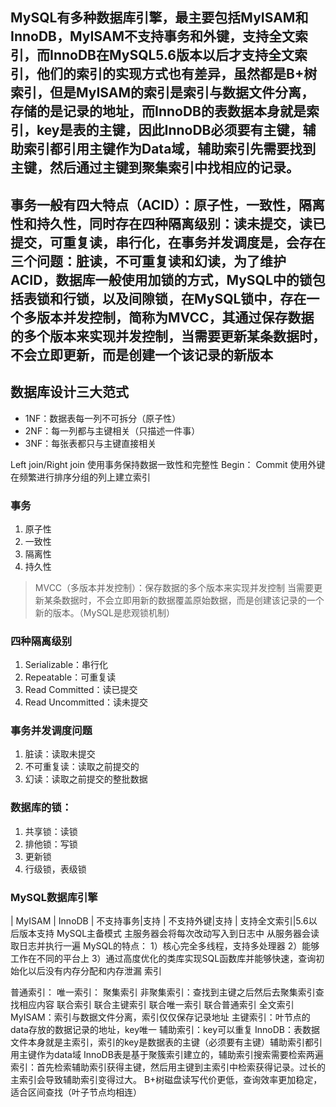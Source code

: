 ## MySQL有多种数据库引擎，最主要包括MyISAM和InnoDB，MyISAM不支持事务和外键，支持全文索引，而InnoDB在MySQL5.6版本以后才支持全文索引，他们的索引的实现方式也有差异，虽然都是B+树索引，但是MyISAM的索引是索引与数据文件分离，存储的是记录的地址，而InnoDB的表数据本身就是索引，key是表的主键，因此InnoDB必须要有主键，辅助索引都引用主键作为Data域，辅助索引先需要找到主键，然后通过主键到聚集索引中找相应的记录。
## 事务一般有四大特点（ACID）：原子性，一致性，隔离性和持久性，同时存在四种隔离级别：读未提交，读已提交，可重复读，串行化，在事务并发调度是，会存在三个问题：脏读，不可重复读和幻读，为了维护ACID，数据库一般使用加锁的方式，MySQL中的锁包括表锁和行锁，以及间隙锁，在MySQL锁中，存在一个多版本并发控制，简称为MVCC，其通过保存数据的多个版本来实现并发控制，当需要更新某条数据时，不会立即更新，而是创建一个该记录的新版本

## 数据库设计三大范式
* 1NF：数据表每一列不可拆分（原子性）
* 2NF：每一列都与主键相关（只描述一件事）
* 3NF：每张表都只与主键直接相关

Left join/Right join
使用事务保持数据一致性和完整性
Begin：
Commit
使用外键
在频繁进行排序分组的列上建立索引
### 事务
1. 原子性
2. 一致性
3. 隔离性
4. 持久性

> MVCC（多版本并发控制）：保存数据的多个版本来实现并发控制
> 当需要更新某条数据时，不会立即用新的数据覆盖原始数据，而是创建该记录的一个新的版本。（MySQL是悲观锁机制）


### 四种隔离级别
1. Serializable：串行化
2. Repeatable：可重复读
3. Read Committed：读已提交
4. Read Uncommitted：读未提交

### 事务并发调度问题
1. 脏读：读取未提交
2. 不可重复读：读取之前提交的
3. 幻读：读取之前提交的整批数据

### 数据库的锁：
1. 共享锁：读锁
2. 排他锁：写锁
3. 更新锁
4. 行级锁，表级锁

### MySQL数据库引擎
| MyISAM | InnoDB
| 不支持事务|支持
| 不支持外键|支持
| 支持全文索引|5.6以后版本支持
MySQL主备模式
主服务器会将每次改动写入到日志中
从服务器会读取日志并执行一遍
MySQL的特点：
1）核心完全多线程，支持多处理器
2）能够工作在不同的平台上
3）通过高度优化的类库实现SQL函数库并能够快速，查询初始化以后没有内存分配和内存泄漏
索引

普通索引：
唯一索引：
	聚集索引
	非聚集索引：查找到主键之后然后去聚集索引查找相应内容
联合索引
	联合主键索引
	联合唯一索引
	联合普通索引
全文索引
MyISAM：索引与数据文件分离，索引仅仅保存记录地址
主键索引：叶节点的data存放的数据记录的地址，key唯一
辅助索引：key可以重复
InnoDB：表数据文件本身就是主索引，索引的key是数据表的主键（必须要有主键）辅助索引都引用主键作为data域
InnoDB表是基于聚簇索引建立的，辅助索引搜索需要检索两遍索引：首先检索辅助索引获得主键，然后用主键到主索引中检索获得记录。过长的主索引会导致辅助索引变得过大。
B+树磁盘读写代价更低，查询效率更加稳定，适合区间查找（叶子节点均相连）
